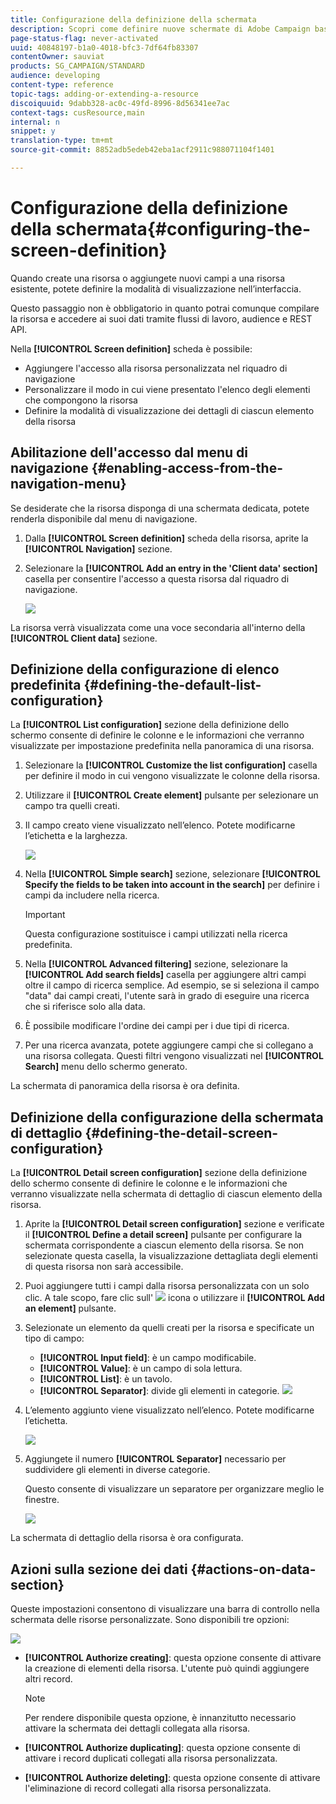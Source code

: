 ```yaml
---
title: Configurazione della definizione della schermata
description: Scopri come definire nuove schermate di Adobe Campaign basate sulla struttura dei dati delle risorse.
page-status-flag: never-activated
uuid: 40848197-b1a0-4018-bfc3-7df64fb83307
contentOwner: sauviat
products: SG_CAMPAIGN/STANDARD
audience: developing
content-type: reference
topic-tags: adding-or-extending-a-resource
discoiquuid: 9dabb328-ac0c-49fd-8996-8d56341ee7ac
context-tags: cusResource,main
internal: n
snippet: y
translation-type: tm+mt
source-git-commit: 8852adb5edeb42eba1acf2911c988071104f1401

---
```



# Configurazione della definizione della schermata{#configuring-the-screen-definition}

Quando create una risorsa o aggiungete nuovi campi a una risorsa esistente, potete definire la modalità di visualizzazione nell’interfaccia.

Questo passaggio non è obbligatorio in quanto potrai comunque compilare la risorsa e accedere ai suoi dati tramite flussi di lavoro, audience e REST API.

Nella **[!UICONTROL Screen definition]** scheda è possibile:

* Aggiungere l&#39;accesso alla risorsa personalizzata nel riquadro di navigazione
* Personalizzare il modo in cui viene presentato l&#39;elenco degli elementi che compongono la risorsa
* Definire la modalità di visualizzazione dei dettagli di ciascun elemento della risorsa

## Abilitazione dell&#39;accesso dal menu di navigazione {#enabling-access-from-the-navigation-menu}

Se desiderate che la risorsa disponga di una schermata dedicata, potete renderla disponibile dal menu di navigazione.

1. Dalla **[!UICONTROL Screen definition]** scheda della risorsa, aprite la **[!UICONTROL Navigation]** sezione.
1. Selezionare la **[!UICONTROL Add an entry in the 'Client data' section]** casella per consentire l&#39;accesso a questa risorsa dal riquadro di navigazione.

   ![](assets/schema_extension_19.png)

La risorsa verrà visualizzata come una voce secondaria all&#39;interno della **[!UICONTROL Client data]** sezione.

## Definizione della configurazione di elenco predefinita {#defining-the-default-list-configuration}

La **[!UICONTROL List configuration]** sezione della definizione dello schermo consente di definire le colonne e le informazioni che verranno visualizzate per impostazione predefinita nella panoramica di una risorsa.

1. Selezionare la **[!UICONTROL Customize the list configuration]** casella per definire il modo in cui vengono visualizzate le colonne della risorsa.
1. Utilizzare il **[!UICONTROL Create element]** pulsante per selezionare un campo tra quelli creati.
1. Il campo creato viene visualizzato nell’elenco. Potete modificarne l’etichetta e la larghezza.

   ![](assets/schema_extension_20.png)

1. Nella **[!UICONTROL Simple search]** sezione, selezionare **[!UICONTROL Specify the fields to be taken into account in the search]** per definire i campi da includere nella ricerca.

   >[!IMPORTANT]
   >
   >Questa configurazione sostituisce i campi utilizzati nella ricerca predefinita.

1. Nella **[!UICONTROL Advanced filtering]** sezione, selezionare la **[!UICONTROL Add search fields]** casella per aggiungere altri campi oltre il campo di ricerca semplice. Ad esempio, se si seleziona il campo &quot;data&quot; dai campi creati, l&#39;utente sarà in grado di eseguire una ricerca che si riferisce solo alla data.
1. È possibile modificare l&#39;ordine dei campi per i due tipi di ricerca.
1. Per una ricerca avanzata, potete aggiungere campi che si collegano a una risorsa collegata. Questi filtri vengono visualizzati nel **[!UICONTROL Search]** menu dello schermo generato.

La schermata di panoramica della risorsa è ora definita.

## Definizione della configurazione della schermata di dettaglio {#defining-the-detail-screen-configuration}

La **[!UICONTROL Detail screen configuration]** sezione della definizione dello schermo consente di definire le colonne e le informazioni che verranno visualizzate nella schermata di dettaglio di ciascun elemento della risorsa.

1. Aprite la **[!UICONTROL Detail screen configuration]** sezione e verificate il **[!UICONTROL Define a detail screen]** pulsante per configurare la schermata corrispondente a ciascun elemento della risorsa. Se non selezionate questa casella, la visualizzazione dettagliata degli elementi di questa risorsa non sarà accessibile.
1. Puoi aggiungere tutti i campi dalla risorsa personalizzata con un solo clic. A tale scopo, fare clic sull&#39; ![](assets/addallfieldsicon.png) icona o utilizzare il **[!UICONTROL Add an element]** pulsante.
1. Selezionate un elemento da quelli creati per la risorsa e specificate un tipo di campo:

   * **[!UICONTROL Input field]**: è un campo modificabile.
   * **[!UICONTROL Value]**: è un campo di sola lettura.
   * **[!UICONTROL List]**: è un tavolo.
   * **[!UICONTROL Separator]**: divide gli elementi in categorie.
   ![](assets/schema_extension_23.png)

1. L’elemento aggiunto viene visualizzato nell’elenco. Potete modificarne l’etichetta.

   ![](assets/schema_extension_22.png)

1. Aggiungete il numero **[!UICONTROL Separator]** necessario per suddividere gli elementi in diverse categorie.

   Questo consente di visualizzare un separatore per organizzare meglio le finestre.

   ![](assets/schema_extension_25.png)

La schermata di dettaglio della risorsa è ora configurata.

## Azioni sulla sezione dei dati {#actions-on-data-section}

Queste impostazioni consentono di visualizzare una barra di controllo nella schermata delle risorse personalizzate. Sono disponibili tre opzioni:

![](assets/schema_extension_actions.png)

* **[!UICONTROL Authorize creating]**: questa opzione consente di attivare la creazione di elementi della risorsa. L&#39;utente può quindi aggiungere altri record.

   >[!NOTE]
   >
   >Per rendere disponibile questa opzione, è innanzitutto necessario attivare la schermata dei dettagli collegata alla risorsa.

* **[!UICONTROL Authorize duplicating]**: questa opzione consente di attivare i record duplicati collegati alla risorsa personalizzata.
* **[!UICONTROL Authorize deleting]**: questa opzione consente di attivare l&#39;eliminazione di record collegati alla risorsa personalizzata.
